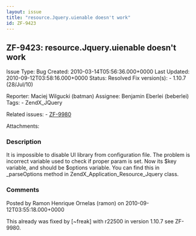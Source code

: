 ```yaml
---
layout: issue
title: "resource.Jquery.uienable doesn't work"
id: ZF-9423
---
```


ZF-9423: resource.Jquery.uienable doesn't work
----------------------------------------------

 Issue Type: Bug Created: 2010-03-14T05:56:36.000+0000 Last Updated: 2010-09-12T03:58:16.000+0000 Status: Resolved Fix version(s): - 1.10.7 (28/Jul/10)
 
 Reporter:  Maciej Wilgucki (batman)  Assignee:  Benjamin Eberlei (beberlei)  Tags: - ZendX\_JQuery
 
 Related issues: - [ZF-9980](/issues/browse/ZF-9980)
 
 Attachments: 
### Description

It is impossible to disable UI library from configuration file. The problem is incorrect variable used to check if proper param is set. Now its $key variable, and should be $options variable. You can find this in \_parseOptions method in ZendX\_Application\_Resource\_Jquery class.

 

 

### Comments

Posted by Ramon Henrique Ornelas (ramon) on 2010-09-12T03:55:18.000+0000

This already was fixed by [~freak] with r22500 in version 1.10.7 see ZF-9980.

 

 